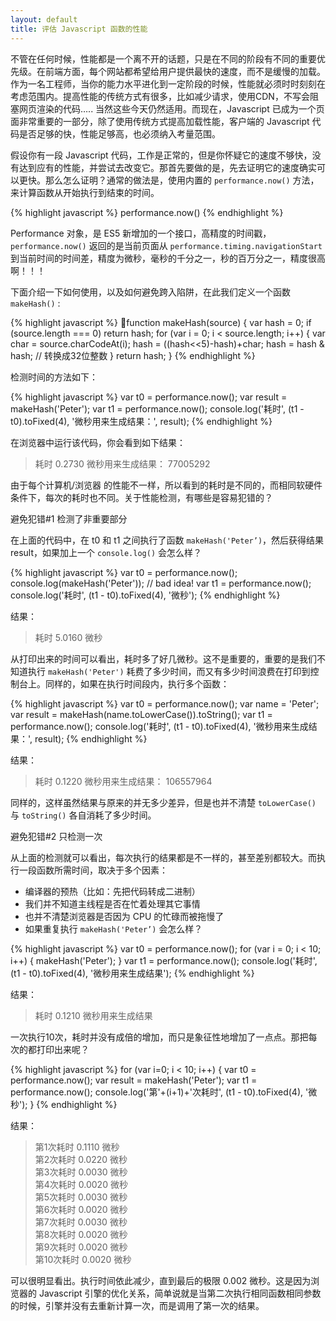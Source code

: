 ```yaml
---
layout: default
title: 评估 Javascript 函数的性能
---
```


不管在任何时候，性能都是一个离不开的话题，只是在不同的阶段有不同的重要优先级。在前端方面，每个网站都希望给用户提供最快的速度，而不是缓慢的加载。作为一名工程师，当你的能力水平进化到一定阶段的时候，性能就必须时时刻刻在考虑范围内。提高性能的传统方式有很多，比如减少请求，使用CDN，不写会阻塞网页渲染的代码….. 当然这些今天仍然适用。而现在，Javascript 已成为一个页面非常重要的一部分，除了使用传统方式提高加载性能，客户端的 Javascript 代码是否足够的快，性能足够高，也必须纳入考量范围。

假设你有一段 Javascript 代码，工作是正常的，但是你怀疑它的速度不够快，没有达到应有的性能，并尝试去改变它。那首先要做的是，先去证明它的速度确实可以更快。那么怎么证明？通常的做法是，使用内置的 `performance.now()` 方法，来计算函数从开始执行到结束的时间。

{% highlight javascript %}
performance.now()
{% endhighlight %}

Performance 对象，是 ES5 新增加的一个接口，高精度的时间戳，`performance.now()` 返回的是当前页面从 `performance.timing.navigationStart` 到当前时间的时间差，精度为微秒，毫秒的千分之一，秒的百万分之一，精度很高啊！！！

下面介绍一下如何使用，以及如何避免跨入陷阱，在此我们定义一个函数 `makeHash()` :

{% highlight javascript %}
function makeHash(source) {
  var hash = 0;
  if (source.length === 0) return hash;
  for (var i = 0; i < source.length; i++) {
    var char = source.charCodeAt(i);
    hash = ((hash<<5)-hash)+char;
    hash = hash & hash; // 转换成32位整数
  }
  return hash;
}
{% endhighlight %}

检测时间的方法如下：

{% highlight javascript %}
var t0 = performance.now();
var result = makeHash('Peter');
var t1 = performance.now();
console.log('耗时', (t1 - t0).toFixed(4), '微秒用来生成结果：', result);
{% endhighlight %}

在浏览器中运行该代码，你会看到如下结果：

>耗时 0.2730 微秒用来生成结果： 77005292

由于每个计算机/浏览器 的性能不一样，所以看到的耗时是不同的，而相同软硬件条件下，每次的耗时也不同。关于性能检测，有哪些是容易犯错的？

避免犯错#1 检测了非重要部分

在上面的代码中，在 t0 和 t1 之间执行了函数 `makeHash('Peter’)`，然后获得结果 result，如果加上一个 `console.log()` 会怎么样？

{% highlight javascript %}
var t0 = performance.now();
console.log(makeHash('Peter'));  // bad idea!
var t1 = performance.now();
console.log('耗时', (t1 - t0).toFixed(4), '微秒');
{% endhighlight %}

结果：

>耗时 5.0160 微秒

从打印出来的时间可以看出，耗时多了好几微秒。这不是重要的，重要的是我们不知道执行 `makeHash('Peter')` 耗费了多少时间，而又有多少时间浪费在打印到控制台上。同样的，如果在执行时间段内，执行多个函数：

{% highlight javascript %}
var t0 = performance.now();
var name = 'Peter';
var result = makeHash(name.toLowerCase()).toString();
var t1 = performance.now();
console.log('耗时', (t1 - t0).toFixed(4), '微秒用来生成结果：', result);
{% endhighlight %}

结果：

>耗时 0.1220 微秒用来生成结果： 106557964

同样的，这样虽然结果与原来的并无多少差异，但是也并不清楚 `toLowerCase()` 与 `toString()` 各自消耗了多少时间。

避免犯错#2 只检测一次

从上面的检测就可以看出，每次执行的结果都是不一样的，甚至差别都较大。而执行一段函数所需时间，取决于多个因素：

* 编译器的预热（比如：先把代码转成二进制）
* 我们并不知道主线程是否在忙着处理其它事情
* 也并不清楚浏览器是否因为 CPU 的忙碌而被拖慢了
* 如果重复执行 `makeHash('Peter’)` 会怎么样？

{% highlight javascript %}
var t0 = performance.now();
for (var i = 0; i < 10; i++) {
  makeHash('Peter');
}
var t1 = performance.now();
console.log('耗时', (t1 - t0).toFixed(4), '微秒用来生成结果');
{% endhighlight %}

结果：

>耗时 0.1210 微秒用来生成结果

一次执行10次，耗时并没有成倍的增加，而只是象征性地增加了一点点。那把每次的都打印出来呢？

{% highlight javascript %}
for (var i=0; i < 10; i++) {
  var t0 = performance.now();
  var result = makeHash('Peter');
  var t1 = performance.now();
  console.log('第'+(i+1)+'次耗时', (t1 - t0).toFixed(4), '微秒');
}
{% endhighlight %}

结果：

>第1次耗时 0.1110 微秒<br>
>第2次耗时 0.0220 微秒<br>
>第3次耗时 0.0030 微秒<br>
>第4次耗时 0.0020 微秒<br>
>第5次耗时 0.0030 微秒<br>
>第6次耗时 0.0020 微秒<br>
>第7次耗时 0.0030 微秒<br>
>第8次耗时 0.0020 微秒<br>
>第9次耗时 0.0020 微秒<br>
>第10次耗时 0.0020 微秒

可以很明显看出。执行时间依此减少，直到最后的极限 0.002 微秒。这是因为浏览器的 Javascript 引擎的优化关系，简单说就是当第二次执行相同函数相同参数的时候，引擎并没有去重新计算一次，而是调用了第一次的结果。
